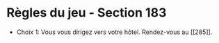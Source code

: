 # Règles du jeu - Section 183

- Choix 1: Vous vous dirigez vers votre hôtel. Rendez-vous au [[285]].